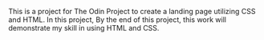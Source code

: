 This is a project for The Odin Project to create a landing page utilizing CSS and HTML. In this project, By the end of this project, this work will demonstrate my skill in using HTML and CSS.